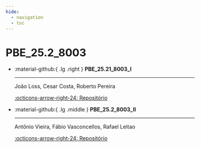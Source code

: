 ```yaml
---
hide:
  - navigation
  - toc
---  
```


# PBE_25.2_8003

<div class="grid cards" markdown>

-   :material-github:{ .lg .right } __PBE_25.21_8003_I__

    ---

    João Loss, Cesar Costa, Roberto Pereira

    [:octicons-arrow-right-24: Repositório](https://github.com/Projetos-de-Extensao/PBE_25.2_8003_I)

-   :material-github:{ .lg .middle } __PBE_25.2_8003_II__

    ---

    Antônio Vieira, Fábio Vasconcellos, Rafael Leitao

    [:octicons-arrow-right-24: Repositório](https://github.com/Projetos-de-Extensao/PBE_25.2_8003_II)


</div>

